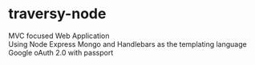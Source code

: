 # traversy-node
MVC focused Web Application  
Using Node Express Mongo and Handlebars as the templating language  
Google oAuth 2.0 with passport  


